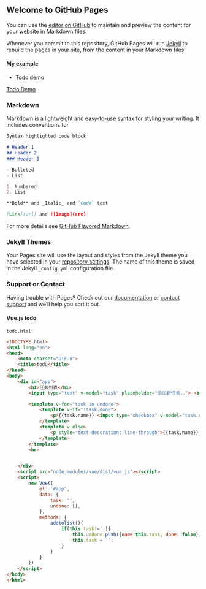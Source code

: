 ## Welcome to GitHub Pages

You can use the [editor on GitHub](https://github.com/develop1024/home/edit/master/README.md) to maintain and preview the content for your website in Markdown files.

Whenever you commit to this repository, GitHub Pages will run [Jekyll](https://jekyllrb.com/) to rebuild the pages in your site, from the content in your Markdown files.



#### My example

* Todo demo

[Todo Demo](https://develop1024.github.io/home/todolist.html)




### Markdown

Markdown is a lightweight and easy-to-use syntax for styling your writing. It includes conventions for

```markdown
Syntax highlighted code block

# Header 1
## Header 2
### Header 3

- Bulleted
- List

1. Numbered
2. List

**Bold** and _Italic_ and `Code` text

[Link](url) and ![Image](src)
```

For more details see [GitHub Flavored Markdown](https://guides.github.com/features/mastering-markdown/).

### Jekyll Themes

Your Pages site will use the layout and styles from the Jekyll theme you have selected in your [repository settings](https://github.com/develop1024/home/settings). The name of this theme is saved in the Jekyll `_config.yml` configuration file.

### Support or Contact

Having trouble with Pages? Check out our [documentation](https://help.github.com/categories/github-pages-basics/) or [contact support](https://github.com/contact) and we’ll help you sort it out.



#### Vue.js todo
``` todo.html ```

```html
<!DOCTYPE html>
<html lang="en">
<head>
    <meta charset="UTF-8">
    <title>todu</title>
</head>
<body>
    <div id="app">
        <h1>任务列表</h1>
        <input type="text" v-model="task" placeholder="添加新任务.."> <button @click="addtolist">添加</button>

        <template v-for="task in undone">
            <template v-if="!task.done">
                <p>{{task.name}} <input type="checkbox" v-model="task.done">我做完了</p>
            </template>
            <template v-else>
                <p style="text-decoration: line-through">{{task.name}} <input type="checkbox" v-model="task.done">已做完</p>
            </template>
        </template>
        <hr>


    </div>
    <script src="node_modules/vue/dist/vue.js"></script>
    <script>
        new Vue({
            el: '#app',
            data: {
                task: '',
                undone: [],
            },
            methods: {
                addtolist(){
                    if(this.task!=''){
                        this.undone.push({name:this.task, done: false});
                        this.task = '';
                    }
                }
            }
        })
    </script>
</body>
</html>
```